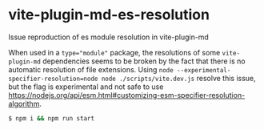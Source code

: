 # vite-plugin-md-es-resolution
Issue reproduction of es module resolution in vite-plugin-md

When used in a `type="module"` package, the resolutions of some `vite-plugin-md` dependencies seems to be broken by the fact that there is no automatic resolution of file extensions. Using `node --experimental-specifier-resolution=node node ./scripts/vite.dev.js` resolve this issue, but the flag is experimental and not safe to use https://nodejs.org/api/esm.html#customizing-esm-specifier-resolution-algorithm.

```bash
$ npm i && npm run start
```
